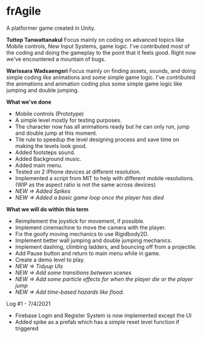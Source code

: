 # frAgile
A platformer game created in Unity.

**Tuttep Tanwattanakul**
Focus mainly on coding on advanced topics like Mobile controls, New Input Systems, game logic. I've contributed most of the coding and doing the gameplay to the point that it feels good. Right now we've encountered a mountain of bugs.

**Warissara Wadsaengsri**
Focus mainly on finding assets, sounds, and doing simple coding like animations and some simple game logic. I've contributed the animations and animation coding plus some simple game logic like jumping and double jumping.

**What we've done**
- Mobile controls (Prototype)
- A simple level mostly for testing purposes.
- The character now has all animations ready but he can only run, jump and double jump at this moment.
- Tile rule to speedup the level designing process and save time on making the levels look good.
- Added footsteps sound.
- Added Background music.
- Added main menu.
- Tested on 2 iPhone devices at different resolution.
- Implemented a script from MIT to help with different mobile resolutions. (WIP as the aspect ratio is not the same across devices)
- *NEW => Added Spikes*
- *NEW => Added a basic game loop once the player has died*

**What we will do within this term**
- Reimplement the joystick for movement, if possible.
- Implement cinemachine to move the camera with the player.
- Fix the goofy moving mechanics to use Rigidbody2D.
- Implement better wall jumping and double jumping mechanics.
- Implement dashing, climbing ladders, and bouncing off from a projectile.
- Add Pause button and return to main menu while in game.
- Create a demo level to play.
- *NEW => Tidyup UIs*
- *NEW => Add some transitions between scenes*
- *NEW => Add some particle effects for when the player die or the player jump*
- *NEW => Add time-based hazards like flood.*

Log #1 - 7/4/2021
- Firebase Login and Register System is now implemented except the UI
- Added spike as a prefab which has a simple reset level function if triggered
